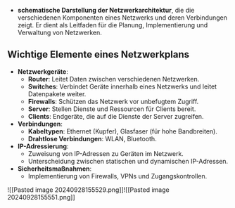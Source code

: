 - **schematische Darstellung der Netzwerkarchitektur**, die die verschiedenen Komponenten eines Netzwerks und deren Verbindungen zeigt. Er dient als Leitfaden für die Planung, Implementierung und Verwaltung von Netzwerken.

## Wichtige Elemente eines Netzwerkplans
- **Netzwerkgeräte**:
	- **Router**: Leitet Daten zwischen verschiedenen Netzwerken.
	- **Switches**: Verbindet Geräte innerhalb eines Netzwerks und leitet Datenpakete weiter.
	- **Firewalls**: Schützen das Netzwerk vor unbefugtem Zugriff.
	- **Server**: Stellen Dienste und Ressourcen für Clients bereit.
	- **Clients**: Endgeräte, die auf die Dienste der Server zugreifen.
- **Verbindungen**:
	- **Kabeltypen**: Ethernet (Kupfer), Glasfaser (für hohe Bandbreiten).
	- **Drahtlose Verbindungen**: WLAN, Bluetooth.
- **IP-Adressierung**:
	- Zuweisung von IP-Adressen zu Geräten im Netzwerk.
	- Unterscheidung zwischen statischen und dynamischen IP-Adressen.
- **Sicherheitsmaßnahmen**:
	- Implementierung von Firewalls, VPNs und Zugangskontrollen.

![[Pasted image 20240928155529.png]]![[Pasted image 20240928155551.png]]